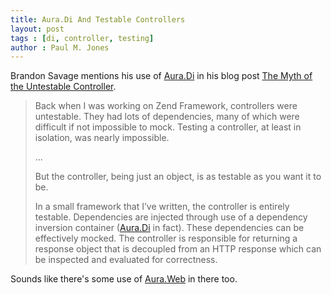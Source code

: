 ```yaml
---
title: Aura.Di And Testable Controllers
layout: post
tags : [di, controller, testing]
author : Paul M. Jones
---
```


Brandon Savage mentions his use of [Aura.Di][] in his blog post
[The Myth of the Untestable Controller][myth].

> Back when I was working on Zend Framework, controllers were
> untestable.  They had lots of dependencies, many of which were
> difficult if not impossible to mock. Testing a controller, at least in
> isolation, was nearly impossible.
>
>  ...
>
> But the controller, being just an object, is as testable as you want
> it to be.
> 
> In a small framework that I’ve written, the controller is entirely
> testable. Dependencies are injected through use of a dependency
> inversion container ([Aura.Di][] in fact). These dependencies can be
> effectively mocked. The controller is responsible for returning a
> response object that is decoupled from an HTTP response which can be
> inspected and evaluated for correctness.

Sounds like there's some use of [Aura.Web][] in there too.


[Aura.Di]: https://github.com/auraphp/Aura.Di
[myth]: http://www.brandonsavage.net/the-myth-of-the-untestable-controller
[Aura.Web]: https://github.com/auraphp/Aura.Web
